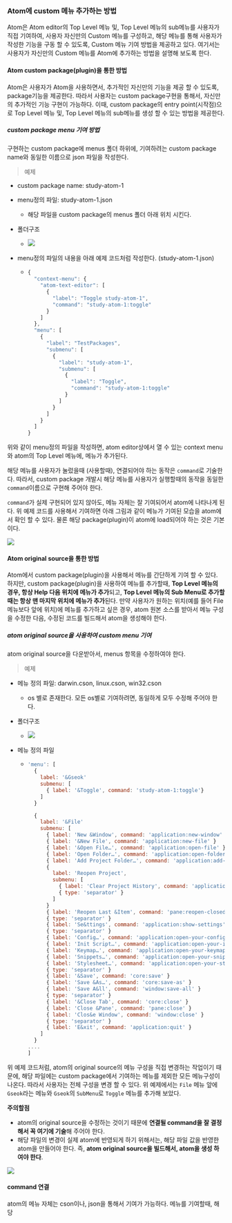 ### Atom에 custom 메뉴 추가하는 방법

Atom은 Atom editor의 Top Level 메뉴 및, Top Level 메뉴의 sub메뉴를 사용자가 직접 기여하여, 사용자 자신만의 Custom 메뉴를 구성하고, 해당 메뉴를 통해 사용자가 작성한 기능을 구동 할 수 있도록, Custom 메뉴 기여 방법을 제공하고 있다. 여기서는 사용자가 자신만의 Custom 메뉴를 Atom에 추가하는 방법을 설명해 보도록 한다.

#### Atom custom package\(plugin\)을 통한 방법

Atom은 사용자가 Atom을 사용하면서, 추가적인 자신만의 기능을 제공 할 수 있도록, package기능을 제공한다. 따라서 사용자는 custom package구현을 통해서, 자신만의 추가적인 기능 구현이 가능하다. 이때, custom package의 entry point\(시작점\)으로 Top Level 메뉴 및, Top Level 메뉴의 sub메뉴를 생성 할 수 있는 방법을 제공한다.

##### custom package menu 기여 방법

구현하는 custom package에 menus 폴더 하위에, 기여하려는 custom package name와 동일한 이름으로 json 파일을 작성한다.

> 예제

* custom package name: study-atom-1
* menu정의 파일: study-atom-1.json
  * 해당 파일을 custom package의 menus 폴더 아래 위치 시킨다.
* 폴더구조
  * ![](/assets/atom-custom-menu-1.png)
* menu정의 파일의 내용을 아래 예제 코드처럼 작성한다. \(study-atom-1.json\)

  * ```js
    {
      "context-menu": {
        "atom-text-editor": [
          {
            "label": "Toggle study-atom-1",
            "command": "study-atom-1:toggle"
          }
        ]
      },
      "menu": [
        {
          "label": "TestPackages",
          "submenu": [
            {
              "label": "study-atom-1",
              "submenu": [
                {
                  "label": "Toggle",
                  "command": "study-atom-1:toggle"
                }
              ]
            }
          ]
        }
      ]
    }

    ```

위와 같이 menu정의 파일을 작성하면,  atom editor상에서 열 수 있는 context menu와 atom의 Top Level 메뉴에, 메뉴가 추가된다.

해당 메뉴를 사용자가 눌렀을때 \(사용할때\), 연결되어야 하는 동작은 `command`로 기술한다. 따라서, custom package 개발시 해당 메뉴를 사용자가 실행할때의 동작을 동일한 `command`이름으로 구현해 주어야 한다.

`command`가 실제 구현되어 있지 않아도, 메뉴 자체는 잘 기여되어서 atom에 나타나게 된다. 위 예제 코드를 사용해서 기여하면 아래 그림과 같이 메뉴가 기여된 모습을 atom에서 확인 할 수 있다. 물론 해당 package\(plugin\)이 atom에 load되어야 하는 것은 기본이다.

![](/assets/atom-custom-menu-2.png)

#### Atom original source을 통한 방법

Atom에서 custom package\(plugin\)을 사용해서 메뉴를 간단하게 기여 할 수 있다. 하지만, custom package\(plugin\)을 사용하여 메뉴를 추가할때,  **Top Level 메뉴의 경우, 항상 Help 다음 위치에 메뉴가 추가**되고, **Top Level 메뉴의 Sub Menu로 추가할때는 항상 맨 마지막 위치에 메뉴가 추가**된다. 만약 사용자가 원하는 위치\(예를 들어 File 메뉴보다 앞에 위치\)에 메뉴를 추가하고 싶은 경우, atom 원본 소스를 받아서 메뉴 구성을 수정한 다음, 수정된 코드를 빌드해서 atom을 생성해야 한다. 



##### atom original source을 사용하여 custom menu 기여

atom original source을 다운받아서, menus 항목을 수정하여야 한다.

> 예제

* 메뉴 정의 파일: darwin.cson, linux.cson, win32.cson
  * os 별로 존재한다. 모든 os별로 기여하려면, 동일하게 모두 수정해 주어야 한다.
* 폴더구조
  * ![](/assets/atom-custom-menu-3.png)

* 메뉴 정의 파일
  * ```js
    'menu': [
      {
        label: '&Gseok'
        submenu: [
          { label: '&Toggle', command: 'study-atom-1:toggle'}
        ]
      }

      {
        label: '&File'
        submenu: [
          { label: 'New &Window', command: 'application:new-window' }
          { label: '&New File', command: 'application:new-file' }
          { label: '&Open File…', command: 'application:open-file' }
          { label: 'Open Folder…', command: 'application:open-folder' }
          { label: 'Add Project Folder…', command: 'application:add-project-folder' }
          {
            label: 'Reopen Project',
            submenu: [
              { label: 'Clear Project History', command: 'application:clear-project-history' }
              { type: 'separator' }
            ]
          }
          { label: 'Reopen Last &Item', command: 'pane:reopen-closed-item' }
          { type: 'separator' }
          { label: 'Se&ttings', command: 'application:show-settings' }
          { type: 'separator' }
          { label: 'Config…', command: 'application:open-your-config' }
          { label: 'Init Script…', command: 'application:open-your-init-script' }
          { label: 'Keymap…', command: 'application:open-your-keymap' }
          { label: 'Snippets…', command: 'application:open-your-snippets' }
          { label: 'Stylesheet…', command: 'application:open-your-stylesheet' }
          { type: 'separator' }
          { label: '&Save', command: 'core:save' }
          { label: 'Save &As…', command: 'core:save-as' }
          { label: 'Save A&ll', command: 'window:save-all' }
          { type: 'separator' }
          { label: '&Close Tab', command: 'core:close' }
          { label: 'Close &Pane', command: 'pane:close' }
          { label: 'Clos&e Window', command: 'window:close' }
          { type: 'separator' }
          { label: 'E&xit', command: 'application:quit' }
        ]
      }
    ....
    ]
    ```

위 예제 코드처럼,  atom의 original source의 메뉴 구성을 직접 변경하는 작업이기 때문에, 해당 파일에는 custom package에서 기여하는 메뉴를 제외한 모든 메뉴구성이 나온다. 따라서 사용자는 전체 구성을 변경 할 수 있다. 위 예제에서는 `File` 메뉴 앞에 `Gseok`라는 메뉴와 `Gseok`의 `SubMenu`로 `Toggle` 메뉴를 추가해 보았다.

**주의할점**

* atom의 original source을 수정하는 것이기 때문에 **연결될 command을 잘 결정해서 꼭 여기에 기술**해 주어야 한다.
* 해당 파일의 변경이 실제 atom에 반영되게 하기 위해서는, 해당 파일 값을 반영한 atom을 만들어야 한다. 즉, **atom original source을 빌드해서, atom을 생성 하여야 한다**.

![](/assets/atom-custom-menu-5.png)



#### command 연결

atom의 메뉴 자체는 cson이나, json을 통해서 기여가 가능하다. 메뉴를 기여할때, 해당 



